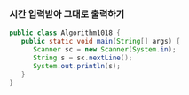 ### 시간 입력받아 그대로 출력하기
```java
public class Algorithm1018 {
   public static void main(String[] args) {
      Scanner sc = new Scanner(System.in);
      String s = sc.nextLine();
      System.out.println(s);
   } 
} 
```
